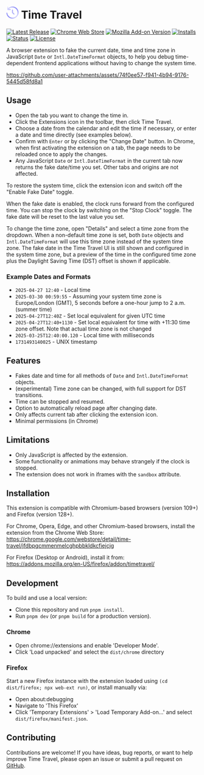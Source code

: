 # ![](/images/icon-32.png) Time Travel

[![Latest Release](https://flat.badgen.net/github/release/cpulvermacher/time-travel)](https://github.com/cpulvermacher/time-travel/releases)
[![Chrome Web Store](https://flat.badgen.net/chrome-web-store/v/jfdbpgcmmenmelcghpbbkldkcfiejcjg)](https://chrome.google.com/webstore/detail/time-travel/jfdbpgcmmenmelcghpbbkldkcfiejcjg)
[![Mozilla Add-on Version](https://img.shields.io/amo/v/timetravel?style=flat-square)](https://addons.mozilla.org/en-US/firefox/addon/timetravel/)
[![Installs](https://flat.badgen.net/chrome-web-store/users/jfdbpgcmmenmelcghpbbkldkcfiejcjg)](https://chrome.google.com/webstore/detail/time-travel/jfdbpgcmmenmelcghpbbkldkcfiejcjg)
[![Status](https://flat.badgen.net/github/checks/cpulvermacher/time-travel)](https://github.com/cpulvermacher/time-travel/actions/workflows/node.js.yml)
[![License](https://flat.badgen.net/github/license/cpulvermacher/time-travel)](./LICENSE)

A browser extension to fake the current date, time and time zone in JavaScript `Date` or `Intl.DateTimeFormat` objects, to help you debug time-dependent frontend applications without having to change the system time.

https://github.com/user-attachments/assets/74f0ee57-f941-4b94-9176-5445d58fd8a1

## Usage

- Open the tab you want to change the time in.
- Click the Extensions icon in the toolbar, then click Time Travel.
- Choose a date from the calendar and edit the time if necessary, or enter a date and time directly (see examples below).
- Confirm with `Enter` or by clicking the "Change Date" button. In Chrome, when first activating the extension on a tab, the page needs to be reloaded once to apply the changes.
- Any JavaScript `Date` or `Intl.DateTimeFormat` in the current tab now returns the fake date/time you set. Other tabs and origins are not affected.

To restore the system time, click the extension icon and switch off the "Enable Fake Date" toggle.

When the fake date is enabled, the clock runs forward from the configured time.
You can stop the clock by switching on the "Stop Clock" toggle. The fake date will be reset to the last value you set.

To change the time zone, open "Details" and select a time zone from the dropdown. When a non-default time zone is set, both `Date` objects and `Intl.DateTimeFormat` will use this time zone instead of the system time zone. The fake date in the Time Travel UI is still shown and configured in the system time zone, but a preview of the time in the configured time zone plus the Daylight Saving Time (DST) offset is shown if applicable.

### Example Dates and Formats

- `2025-04-27 12:40` - Local time
- `2025-03-30 00:59:55` - Assuming your system time zone is Europe/London (GMT), 5 seconds before a one-hour jump to 2 a.m. (summer time)
- `2025-04-27T12:40Z` - Set local equivalent for given UTC time
- `2025-04-27T12:40+1130` - Set local equivalent for time with +11:30 time zone offset. Note that actual time zone is not changed
- `2025-03-25T12:40:00.120` - Local time with milliseconds
- `1731493140025` - UNIX timestamp

## Features

- Fakes date and time for all methods of `Date` and `Intl.DateTimeFormat` objects.
- (experimental) Time zone can be changed, with full support for DST transitions.
- Time can be stopped and resumed.
- Option to automatically reload page after changing date.
- Only affects current tab after clicking the extension icon.
- Minimal permissions (in Chrome)

## Limitations

- Only JavaScript is affected by the extension.
- Some functionality or animations may behave strangely if the clock is stopped.
- The extension does not work in iframes with the `sandbox` attribute.

## Installation

This extension is compatible with Chromium-based browsers (version 109+) and Firefox (version 128+).

For Chrome, Opera, Edge, and other Chromium-based browsers, install the extension from the Chrome Web Store: https://chrome.google.com/webstore/detail/time-travel/jfdbpgcmmenmelcghpbbkldkcfiejcjg

For Firefox (Desktop or Android), install it from: https://addons.mozilla.org/en-US/firefox/addon/timetravel/

## Development

To build and use a local version:

- Clone this repository and run `pnpm install`.
- Run `pnpm dev` (or `pnpm build` for a production version).

### Chrome

- Open chrome://extensions and enable 'Developer Mode'.
- Click 'Load unpacked' and select the `dist/chrome` directory

### Firefox

Start a new Firefox instance with the extension loaded using `(cd dist/firefox; npx web-ext run)`, or install manually via:

- Open about:debugging
- Navigate to 'This Firefox'
- Click 'Temporary Extensions' > 'Load Temporary Add-on...' and select `dist/firefox/manifest.json`.

## Contributing

Contributions are welcome! If you have ideas, bug reports, or want to help improve Time Travel, please open an issue or submit a pull request on [GitHub](https://github.com/cpulvermacher/time-travel).
